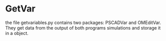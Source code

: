 # GetVar

the file getvariables.py contains two packages: PSCADVar and OMEditVar. They get data from the output of both programs simulations and storage it in a object.